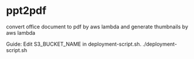 # ppt2pdf
convert office document to pdf by aws lambda and generate thumbnails by aws lambda

Guide:
Edit S3_BUCKET_NAME in deployment-script.sh.
./deployment-script.sh   

